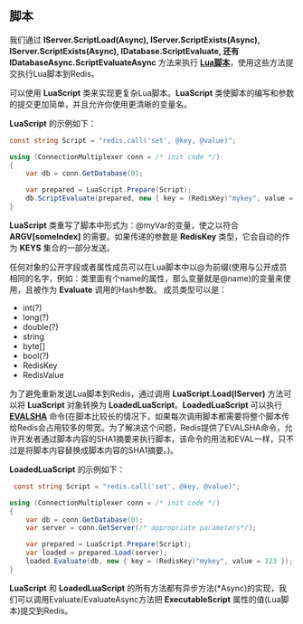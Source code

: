 ## 脚本

我们通过 **IServer.ScriptLoad(Async), IServer.ScriptExists(Async), IServer.ScriptExists(Async), IDatabase.ScriptEvaluate, 还有 IDatabaseAsync.ScriptEvaluateAsync** 方法来执行 **[Lua脚本](http://redis.io/commands/EVAL)**，使用这些方法提交执行Lua脚本到Redis。

可以使用 **LuaScript** 类来实现更复杂Lua脚本。**LuaScript** 类使脚本的编写和参数的提交更加简单，并且允许你使用更清晰的变量名。

**LuaScript** 的示例如下：

```csharp
const string Script = "redis.call('set', @key, @value)";

using (ConnectionMultiplexer conn = /* init code */)
{
    var db = conn.GetDatabase(0);

    var prepared = LuaScript.Prepare(Script);
    db.ScriptEvaluate(prepared, new { key = (RedisKey)"mykey", value = 123 });
}
```

**LuaScript** 类重写了脚本中形式为：@myVar的变量，使之以符合 **ARGV[someIndex]** 的需要。如果传递的参数是 **RedisKey** 类型，它会自动的作为 **KEYS** 集合的一部分发送。

任何对象的公开字段或者属性成员可以在Lua脚本中以@为前缀(使用与公开成员相同的名字，例如：类里面有个name的属性，那么变量就是@name)的变量来使用，且被作为 **Evaluate** 调用的Hash参数。
成员类型可以是：

* int(?)
* long(?)
* double(?)
* string
* byte[]
* bool(?)
* RedisKey
* RedisValue

为了避免重新发送Lua脚本到Redis，通过调用 **LuaScript.Load(IServer)** 方法可以将 **LuaScript** 对象转换为 **LoadedLuaScript**。**LoadedLuaScript** 可以执行 **[EVALSHA](http://redis.io/commands/evalsha)** 命令(在脚本比较长的情况下，如果每次调用脚本都需要将整个脚本传给Redis会占用较多的带宽。为了解决这个问题，Redis提供了EVALSHA命令，允许开发者通过脚本内容的SHA1摘要来执行脚本，该命令的用法和EVAL一样，只不过是将脚本内容替换成脚本内容的SHA1摘要。)。

**LoadedLuaScript** 的示例如下：

```csharp
 const string Script = "redis.call('set', @key, @value)";

using (ConnectionMultiplexer conn = /* init code */)
{
    var db = conn.GetDatabase(0);
    var server = conn.GetServer(/* appropriate parameters*/);

    var prepared = LuaScript.Prepare(Script);
    var loaded = prepared.Load(server);
    loaded.Evaluate(db, new { key = (RedisKey)"mykey", value = 123 });
}
```

**LuaScript** 和 **LoadedLuaScript** 的所有方法都有异步方法(\*Async)的实现，我们可以调用Evaluate/EvaluateAsync方法把 **ExecutableScript** 属性的值(Lua脚本)提交到Redis。


